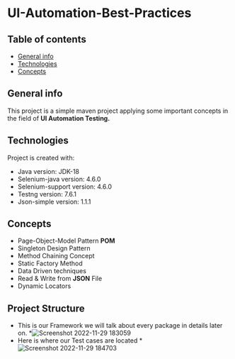 # UI-Automation-Best-Practices
## Table of contents
* [General info](#general-info)
* [Technologies](#technologies)
* [Concepts](#concepts)
## General info
This project is a simple maven project applying some important concepts in the field of **UI Automation Testing.**
## Technologies
Project is created with:
* Java version: JDK-18
* Selenium-java version: 4.6.0
* Selenium-support version: 4.6.0
* Testng version: 7.6.1
* Json-simple version: 1.1.1
## Concepts
* Page-Object-Model Pattern **POM**
* Singleton Design Pattern
* Method Chaining Concept
* Static Factory Method
* Data Driven techniques
* Read & Write from **JSON** File
* Dynamic Locators
## Project Structure
* This is our Framework we will talk about every package in details later on.
*![Screenshot 2022-11-29 183059](https://user-images.githubusercontent.com/41761100/204588803-4e1ebe27-598d-4626-bf00-38b624ba2b9e.png)
* Here is where our Test cases are located
*![Screenshot 2022-11-29 184703](https://user-images.githubusercontent.com/41761100/204591098-92171f01-52dd-4720-b6d2-b566c03ca3a1.png)

